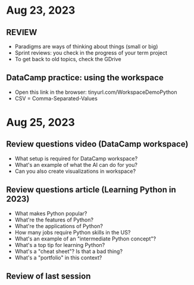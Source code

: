 # Aug 23, 2023

## REVIEW

- Paradigms are ways of thinking about things (small or big)
- Sprint reviews: you check in the progress of your term project
- To get back to old topics, check the GDrive

## DataCamp practice: using the workspace

- Open this link in the browser: tinyurl.com/WorkspaceDemoPython
- CSV = Comma-Separated-Values

# Aug 25, 2023

## Review questions video (DataCamp workspace)

- What setup is required for DataCamp workspace?
- What's an example of what the AI can do for you?
- Can you also create visualizations in workspace?

## Review questions article (Learning Python in 2023)

- What makes Python popular?
- What're the features of Python?
- What're the applications of Python?
- How many jobs require Python skills in the US?
- What's an example of an "intermediate Python concept"?
- What's a top tip for learning Python?
- What's a "cheat sheet"? Is that a bad thing?
- What's a "portfolio" in this context?

## Review of last session


